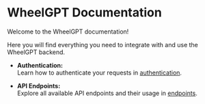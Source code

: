 # WheelGPT Documentation

Welcome to the WheelGPT documentation!

Here you will find everything you need to integrate with and use the WheelGPT backend.

- **Authentication:**  
  Learn how to authenticate your requests in [authentication](./authentication).

- **API Endpoints:**  
  Explore all available API endpoints and their usage in [endpoints](./endpoints).

